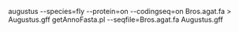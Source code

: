 augustus --species=fly --protein=on --codingseq=on Bros.agat.fa > Augustus.gff
getAnnoFasta.pl --seqfile=Bros.agat.fa Augustus.gff 

